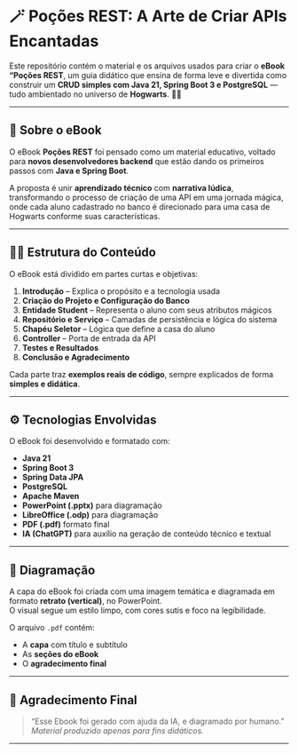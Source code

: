 # 🪄 Poções REST: A Arte de Criar APIs Encantadas

Este repositório contém o material e os arquivos usados para criar o **eBook “Poções REST**, um guia didático que ensina de forma leve e divertida como construir um **CRUD simples com Java 21, Spring Boot 3 e PostgreSQL** — tudo ambientado no universo de **Hogwarts**. 🎩✨

---

## 📖 Sobre o eBook

O eBook **Poções REST** foi pensado como um material educativo, voltado para **novos desenvolvedores backend** que estão dando os primeiros passos com **Java e Spring Boot**.

A proposta é unir **aprendizado técnico** com **narrativa lúdica**, transformando o processo de criação de uma API em uma jornada mágica, onde cada aluno cadastrado no banco é direcionado para uma casa de Hogwarts conforme suas características.

---

## 🧙‍♀️ Estrutura do Conteúdo

O eBook está dividido em partes curtas e objetivas:

1. **Introdução** – Explica o propósito e a tecnologia usada  
2. **Criação do Projeto e Configuração do Banco**  
3. **Entidade Student** – Representa o aluno com seus atributos mágicos  
4. **Repositório e Serviço** – Camadas de persistência e lógica do sistema  
5. **Chapéu Seletor** – Lógica que define a casa do aluno  
6. **Controller** – Porta de entrada da API  
7. **Testes e Resultados**  
8. **Conclusão e Agradecimento**

Cada parte traz **exemplos reais de código**, sempre explicados de forma **simples e didática**.

---

## ⚙️ Tecnologias Envolvidas

O eBook foi desenvolvido e formatado com:

- **Java 21**
- **Spring Boot 3**
- **Spring Data JPA**
- **PostgreSQL**
- **Apache Maven**
- **PowerPoint (.pptx)** para diagramação
- **LibreOffice (.odp)** para diagramação
- **PDF (.pdf)** formato final
- **IA (ChatGPT)** para auxílio na geração de conteúdo técnico e textual

---

## 🎨 Diagramação

A capa do eBook foi criada com uma imagem temática e diagramada em formato **retrato (vertical)**, no PowerPoint.  
O visual segue um estilo limpo, com cores sutis e foco na legibilidade.  

O arquivo `.pdf` contém:
- A **capa** com título e subtítulo  
- As **seções do eBook**
- O **agradecimento final**  

---

## 💬 Agradecimento Final

> “Esse Ebook foi gerado com ajuda da IA, e diagramado por humano.”  
> *Material produzido apenas para fins didáticos.*

---

